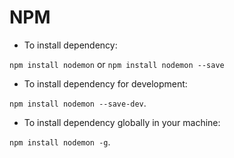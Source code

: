 # NPM
* To install dependency:

`npm install nodemon` or `npm install nodemon --save`

* To install dependency for development:

`npm install nodemon --save-dev`.

* To install dependency globally in your machine:

`npm install nodemon -g`.